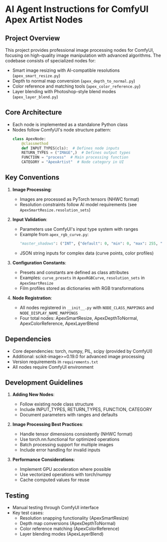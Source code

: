 # AI Agent Instructions for ComfyUI Apex Artist Nodes

## Project Overview
This project provides professional image processing nodes for ComfyUI, focusing on high-quality image manipulation with advanced algorithms. The codebase consists of specialized nodes for:
- Smart image resizing with AI-compatible resolutions (`apex_smart_resize.py`)
- Depth to normal map conversion (`apex_depth_to_normal.py`)
- Color reference and matching tools (`apex_color_reference.py`)
- Layer blending with Photoshop-style blend modes (`apex_layer_blend.py`)

## Core Architecture
- Each node is implemented as a standalone Python class
- Nodes follow ComfyUI's node structure pattern:
  ```python
  class ApexNode:
      @classmethod
      def INPUT_TYPES(cls):  # Defines node inputs
      RETURN_TYPES = ("IMAGE",)  # Defines output types
      FUNCTION = "process"  # Main processing function
      CATEGORY = "ApexArtist"  # Node category in UI
  ```

## Key Conventions
1. **Image Processing**:
   - Images are processed as PyTorch tensors (NHWC format)
   - Resolution constraints follow AI model requirements (see `ApexSmartResize.resolution_sets`)

2. **Input Validation**:
   - Parameters use ComfyUI's input type system with ranges
   - Example from `apex_rgb_curve.py`:
     ```python
     "master_shadows": ("INT", {"default": 0, "min": 0, "max": 255, "step": 1})
     ```
   - JSON string inputs for complex data (curve points, color profiles)

3. **Configuration Constants**:
   - Presets and constants are defined as class attributes
   - Examples: `curve_presets` in `ApexRGBCurve`, `resolution_sets` in `ApexSmartResize`
   - Film profiles stored as dictionaries with RGB transformations

4. **Node Registration**:
   - All nodes registered in `__init__.py` with `NODE_CLASS_MAPPINGS` and `NODE_DISPLAY_NAME_MAPPINGS`
   - Four total nodes: ApexSmartResize, ApexDepthToNormal, ApexColorReference, ApexLayerBlend

## Dependencies
- Core dependencies: torch, numpy, PIL, scipy (provided by ComfyUI)
- Additional: scikit-image>=0.19.0 for advanced image processing
- Version requirements in `requirements.txt`
- All nodes require ComfyUI environment

## Development Guidelines
1. **Adding New Nodes**:
   - Follow existing node class structure
   - Include INPUT_TYPES, RETURN_TYPES, FUNCTION, CATEGORY
   - Document parameters with ranges and defaults

2. **Image Processing Best Practices**:
   - Handle tensor dimensions consistently (NHWC format)
   - Use torch.nn.functional for optimized operations
   - Batch processing support for multiple images
   - Include error handling for invalid inputs

3. **Performance Considerations**:
   - Implement GPU acceleration where possible
   - Use vectorized operations with torch/numpy
   - Cache computed values for reuse

## Testing
- Manual testing through ComfyUI interface
- Key test cases:
  - Resolution snapping functionality (ApexSmartResize)
  - Depth map conversions (ApexDepthToNormal)
  - Color reference matching (ApexColorReference)
  - Layer blending modes (ApexLayerBlend)